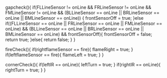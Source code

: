 gapcheck(){
	if(FLLineSensor != onLine && FRLineSensor != onLine && FMLineSensor != onLine && (BLLineSensor == onLine || BRLineSensor == onLine || BMLineSensor == onLine))
	{
		frontSensorOff = true;
	}else if((FLLineSensor == onLine || FRLineSensor == onLine ||  FMLineSensor == onLine) && (BLLineSensor == onLine || BRLineSensor == onLine || BMLineSensor == onLine) && frontSensorOff){
		frontSensorOff = false;
		return true;
	}else{
		return false;
	}
}

fireCheck(){
	if(rightflameSensor == fire){
		flameRight = true;
	}
	if(leftflameSensor == fire){
		flameLeft = true;
	}
}

cornerCheck(){
	if(leftIR == onLine){
		leftTurn = true;
	}
	if(rightIR == onLine){
		rightTurn = true;
	}
}
			
